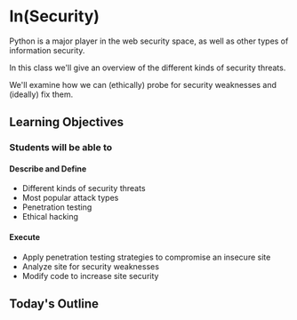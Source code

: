 # In(Security)

Python is a major player in the web security space, as well as other types of information security.

In this class we'll give an overview of the different kinds of security threats.

We'll examine how we can (ethically) probe for security weaknesses and (ideally) fix them.

## Learning Objectives

### Students will be able to

#### Describe and Define

- Different kinds of security threats
- Most popular attack types
- Penetration testing
- Ethical hacking

#### Execute

- Apply penetration testing strategies to compromise an insecure site
- Analyze site for security weaknesses
- Modify code to increase site security

## Today's Outline

<!-- To Be Completed By Instructor -->
